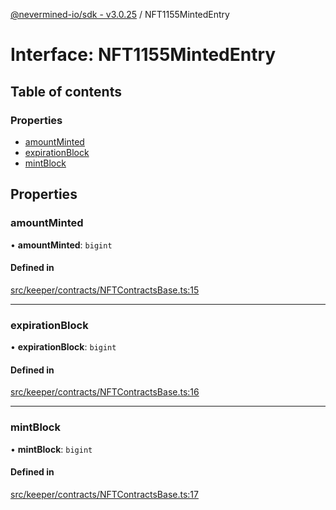 [@nevermined-io/sdk - v3.0.25](../code-reference.md) / NFT1155MintedEntry

# Interface: NFT1155MintedEntry

## Table of contents

### Properties

- [amountMinted](NFT1155MintedEntry.md#amountminted)
- [expirationBlock](NFT1155MintedEntry.md#expirationblock)
- [mintBlock](NFT1155MintedEntry.md#mintblock)

## Properties

### amountMinted

• **amountMinted**: `bigint`

#### Defined in

[src/keeper/contracts/NFTContractsBase.ts:15](https://github.com/nevermined-io/sdk-js/blob/94c3826129f75a1cbded6d423b6664e7f6d5daaa/src/keeper/contracts/NFTContractsBase.ts#L15)

---

### expirationBlock

• **expirationBlock**: `bigint`

#### Defined in

[src/keeper/contracts/NFTContractsBase.ts:16](https://github.com/nevermined-io/sdk-js/blob/94c3826129f75a1cbded6d423b6664e7f6d5daaa/src/keeper/contracts/NFTContractsBase.ts#L16)

---

### mintBlock

• **mintBlock**: `bigint`

#### Defined in

[src/keeper/contracts/NFTContractsBase.ts:17](https://github.com/nevermined-io/sdk-js/blob/94c3826129f75a1cbded6d423b6664e7f6d5daaa/src/keeper/contracts/NFTContractsBase.ts#L17)
